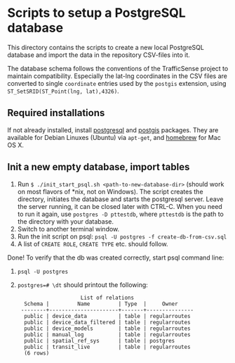 # Scripts to setup a PostgreSQL database

This directory contains the scripts to create a new local PostgreSQL
database and import the data in the repository CSV-files into it.

The database schema follows the conventions of the TrafficSense project to
maintain compatibility. Especially the lat-lng coordinates in the CSV
files are converted to single `coordinate` entries used by the
`postgis` extension, using `ST_SetSRID(ST_Point(lng, lat),4326)`.

## Required installations

If not already installed, install
[postgresql](http://www.postgresql.org/) and
[postgis](http://postgis.net/) packages. They are available for Debian Linuxes (Ubuntu) via `apt-get`, and [homebrew](http://brew.sh/) for Mac OS X.

## Init a new empty database, import tables

1. Run `$ ./init_start_psql.sh <path-to-new-database-dir>` (should
   work on most flavors of *nix, not on Windows). The script
   creates the directory, initiates the database and starts the
   postgresql server. Leave the server running, it can be closed later with
   CTRL-C. When you need to run it again, use `postgres -D pttestdb`, where `pttestdb` is the path to the directory with your database.
1. Switch to another terminal window.
1. Run the init script on psql: `psql -U postgres -f create-db-from-csv.sql`
1. A list of `CREATE ROLE`, `CREATE TYPE` etc. should follow.

Done! To verify that the db was created correctly, start psql command
line:
1. `psql -U postgres`
1. `postgres=# \dt` should printout the following:

                           List of relations
         Schema |         Name         | Type  |     Owner     
        --------+----------------------+-------+---------------
         public | device_data          | table | regularroutes
         public | device_data_filtered | table | regularroutes
         public | device_models        | table | regularroutes
         public | manual_log           | table | regularroutes
         public | spatial_ref_sys      | table | postgres
		 public | transit_live         | table | regularroutes
         (6 rows)




